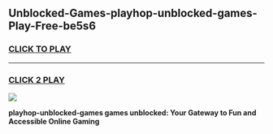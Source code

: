 
## Unblocked-Games-playhop-unblocked-games-Play-Free-be5s6
<h3>
<a href="https://premium76.site?title=playhop-unblocked-games&ref=12A">CLICK TO PLAY</a></h3>
<hr>

<h3>
<a href="https://premium76.site?title=playhop-unblocked-games&ref=12A">CLICK 2 PLAY</a>
  
</h3>

<a href="https://premium76.site?title=playhop-unblocked-games&ref=12A"><img src="https://clearcache.store/games.png"></a>


**playhop-unblocked-games games unblocked: Your Gateway to Fun and Accessible Online Gaming**
